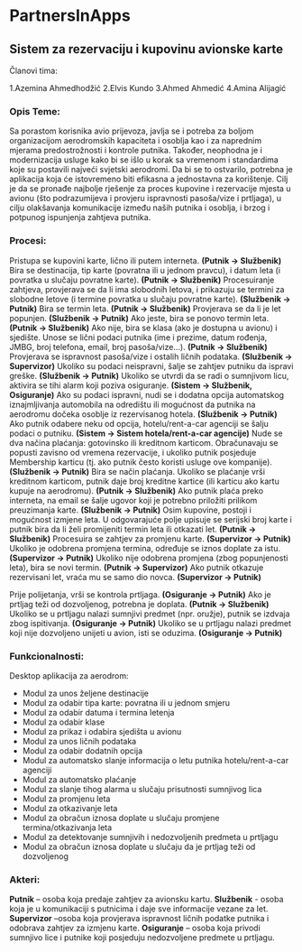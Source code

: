 # PartnersInApps
## Sistem za rezervaciju i kupovinu avionske karte
Članovi tima:

1.Azemina Ahmedhodžić
2.Elvis Kundo
3.Ahmed Ahmedić
4.Amina Alijagić

### Opis Teme:

Sa porastom korisnika avio prijevoza, javlja se i potreba za boljom organizacijom aerodromskih kapaciteta i osoblja kao i za naprednim mjerama predostrožnosti i kontrole putnika. Također, neophodna je i modernizacija usluge kako bi se išlo u korak sa vremenom i standardima koje su postavili najveći svjetski aerodromi. Da bi se to ostvarilo, potrebna je aplikacija koja će istovremeno biti efikasna a jednostavna za korištenje. 
Cilj je da se pronađe najbolje rješenje za proces kupovine i rezervacije mjesta u avionu (što podrazumijeva i provjeru ispravnosti pasoša/vize i prtljaga), u cilju olakšavanja komunikacije između naših putnika i osoblja, i brzog i potpunog ispunjenja zahtjeva putnika.

### Procesi:

Pristupa se kupovini karte, lično ili putem interneta. **(Putnik -> Službenik)**
Bira se destinacija, tip karte (povratna ili u jednom pravcu), i datum leta (i povratka u slučaju povratne karte). 
**(Putnik -> Službenik)**
Procesuiranje zahtjeva, provjerava se da li ima slobodnih letova, i prikazuju se termini za slobodne letove (i termine povratka u slučaju povratne karte). **(Službenik -> Putnik)**
Bira se termin leta. **(Putnik -> Službenik)**
Provjerava se da li je let popunjen.  **(Službenik -> Putnik)**
Ako jeste, bira se ponovo termin leta. **(Putnik -> Službenik)**
Ako nije, bira se klasa (ako je dostupna u avionu) i sjedište. Unose se lični podaci putnika (ime i prezime, datum rođenja, JMBG, broj telefona, email, broj pasoša/vize...). **(Putnik -> Službenik)**
Provjerava se ispravnost pasoša/vize i ostalih ličnih podataka. **(Službenik -> Supervizor)**
Ukoliko su podaci neispravni, šalje se zahtjev putniku da ispravi greške. **(Službenik -> Putnik)**
Ukoliko se utvrdi da se radi o sumnjivom licu, aktivira se tihi alarm koji poziva osiguranje. 
**(Sistem -> Službenik, Osiguranje)**
Ako su podaci ispravni, nudi se i dodatna opcija automatskog iznajmljivanja automobila na odredištu ili mogućnost da putnika na aerodromu dočeka osoblje iz rezervisanog hotela. **(Službenik -> Putnik)**
Ako putnik odabere neku od opcija, hotelu/rent-a-car agenciji se šalju podaci o putniku. **(Sistem -> Sistem hotela/rent-a-car agencije)**
Nude se dva načina plaćanja: gotovinsko ili kreditnom karticom. Obračunavaju se popusti zavisno od vremena rezervacije, i ukoliko putnik posjeduje Membership karticu (tj. ako putnik često koristi usluge ove kompanije). **(Službenik -> Putnik)**
Bira se način plaćanja. Ukoliko se plaćanje vrši kreditnom karticom, putnik daje broj kreditne kartice (ili karticu ako kartu kupuje na aerodromu). **(Putnik -> Službenik)**
Ako putnik plaća preko interneta, na email se šalje ugovor koji je potrebno priložiti prilikom preuzimanja karte. **(Službenik -> Putnik)**
Osim kupovine, postoji i mogućnost izmjene leta. U odgovarajuće polje upisuje se serijski broj karte i putnik bira da li želi promijeniti termin leta ili otkazati let. **(Putnik -> Službenik)**
Procesuira se zahtjev za promjenu karte. **(Supervizor -> Putnik)**
Ukoliko je odobrena promjena termina, određuje se iznos doplate za istu. **(Supervizor -> Putnik)** 
Ukoliko nije odobrena promjena (zbog popunjenosti leta), bira se novi termin.  **(Putnik -> Supervizor)**
Ako putnik otkazuje rezervisani let, vraća mu se samo dio novca. **(Supervizor -> Putnik)**

Prije polijetanja, vrši se kontrola prtljaga. **(Osiguranje -> Putnik)**
Ako je prtljag teži od dozvoljenog, potrebna je doplata. **(Putnik -> Službenik)**
Ukoliko se u prtljagu nalazi sumnjivi predmet (npr. oružje), putnik se izdvaja zbog ispitivanja. **(Osiguranje -> Putnik)**
Ukoliko se u prtljagu nalazi predmet koji nije dozvoljeno unijeti u avion, isti se oduzima. **(Osiguranje -> Putnik)**

### Funkcionalnosti:

Desktop aplikacija za aerodrom:
-	Modul za unos željene destinacije
-	Modul za odabir tipa karte: povratna ili u jednom smjeru
-	Modul za odabir datuma i termina letenja
-	Modul za odabir klase
-	Modul za prikaz i odabira sjedišta u avionu
-	Modul za unos ličnih podataka
-	Modul za odabir dodatnih opcija
-	Modul za automatsko slanje informacija o letu putnika hotelu/rent-a-car agenciji
-	Modul za automatsko plaćanje
-	Modul za slanje tihog alarma u slučaju prisutnosti sumnjivog lica
-	Modul za promjenu leta 
-	Modul za otkazivanje leta
-	Modul za obračun iznosa doplate u slučaju promjene termina/otkazivanja leta 
-	Modul za detektovanje sumnjivih i nedozvoljenih predmeta u prtljagu
-	Modul za obračun iznosa doplate u slučaju da je prtljag teži od dozvoljenog

### Akteri:

**Putnik** – osoba koja predaje zahtjev za avionsku kartu.
**Službenik** - osoba koja je u komunikaciji s putnicima i daje sve informacije vezane za let.
**Supervizor** –osoba koja provjerava ispravnost ličnih podatke putnika i odobrava zahtjev za izmjenu karte.
**Osiguranje** – osoba koja privodi sumnjivo lice i putnike koji posjeduju nedozvoljene predmete u prtljagu.

